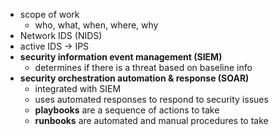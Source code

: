 - scope of work
	- who, what, when, where, why
- Network IDS (NIDS)
- active IDS -> IPS
- **security information event management (SIEM)**
	- determines if there is a threat based on baseline info
- **security orchestration automation & response (SOAR)**
	- integrated with SIEM
	- uses automated responses to respond to security issues
	- **playbooks** are a sequence of actions to take
	- **runbooks** are automated and manual procedures to take